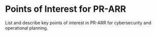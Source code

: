 # Points of Interest for PR-ARR

List and describe key points of interest in PR-ARR for cybersecurity and operational planning.

